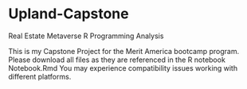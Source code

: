 # Upland-Capstone
Real Estate Metaverse R Programming Analysis


This is my Capstone Project for the Merit America bootcamp program. 
Please download all files as they are referenced in the R notebook Notebook.Rmd
You may experience compatibility issues working with different platforms. 
